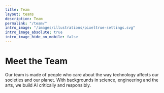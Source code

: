 ```yaml
---
title: Team
layout: teams
description: Team
permalink: "/team/"
intro_image: "/images/illustrations/pixeltrue-settings.svg"
intro_image_absolute: true
intro_image_hide_on_mobile: false
---
```


# Meet the Team

Our team is made of people who care about the way technology affects our societies and our planet. With backgrounds in science, engineering and the arts, we build AI critically and responsibly.
